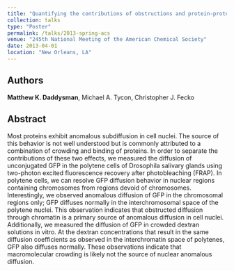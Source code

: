 ```yaml
---
title: "Quantifying the contributions of obstructions and protein-protein interactions to anomalous diffusion in cell nuclei"
collection: talks
type: "Poster"
permalink: /talks/2013-spring-acs
venue: "245th National Meeting of the American Chemical Society"
date: 2013-04-01
location: "New Orleans, LA"
---
```


## Authors
<b>Matthew K. Daddysman</b>, Michael A. Tycon, Christopher J. Fecko

## Abstract
Most proteins exhibit anomalous subdiffusion in cell nuclei. The source of this behavior is not well understood but is commonly attributed to a combination of crowding and binding of proteins. In order to separate the contributions of these two effects, we measured the diffusion of unconjugated GFP in the polytene cells of Drosophila salivary glands using two-photon excited fluorescence recovery after photobleaching (FRAP). In polytene cells, we can resolve GFP diffusion behavior in nuclear regions containing chromosomes from regions devoid of chromosomes.
Interestingly, we observed anomalous diffusion of GFP in the chromosomal regions only; GFP diffuses normally in the interchromosomal space of the polytene nuclei. This observation indicates that obstructed diffusion through chromatin is a primary source of anomalous diffusion in cell nuclei. Additionally, we measured the diffusion of GFP in crowded dextran solutions in vitro. At the dextran concentrations that result in the same diffusion coefficients as observed in the interchromatin space of polytenes, GFP also diffuses normally. These observations indicate that macromolecular crowding is likely not the source of nuclear anomalous diffusion.
